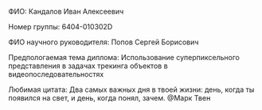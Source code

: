 ФИО: Кандалов Иван Алексеевич

Номер группы: 6404-010302D

ФИО научного руководителя: Попов Сергей Борисович

Предпологаемая тема диплома: Использование суперпиксельного представления в задачах трекинга объектов в видеопоследовательностях

Любимая цитата: Два самых важных дня в твоей жизни: день, когда ты появился на свет, и день, когда понял, зачем. @Марк Твен
